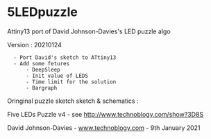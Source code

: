 # 5LEDpuzzle
Attiny13 port of David Johnson-Davies's LED puzzle algo 

Version : 20210124

      - Port David's sketch to ATtiny13 
      - Add some fetures
          - DeepSleep
          - Init value of LEDS
          - Time limit for the solution
          - Bargraph

Oringinal puzzle sketch sketch & schematics : 

 Five LEDs Puzzle v4 - see http://www.technoblogy.com/show?3D8S
 
 David Johnson-Davies - www.technoblogy.com - 9th January 2021
 
